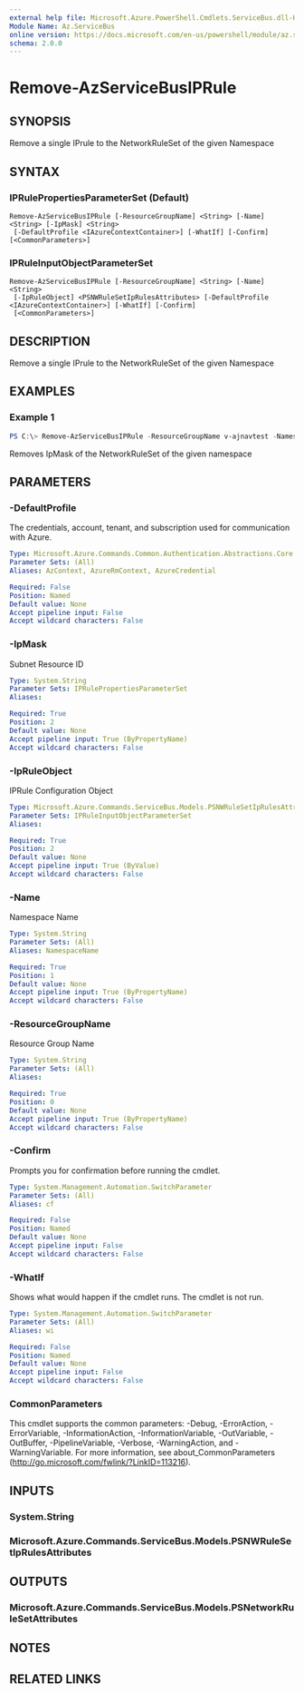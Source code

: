 ```yaml
---
external help file: Microsoft.Azure.PowerShell.Cmdlets.ServiceBus.dll-Help.xml
Module Name: Az.ServiceBus
online version: https://docs.microsoft.com/en-us/powershell/module/az.servicebus/remove-azservicebusiprule
schema: 2.0.0
---
```


# Remove-AzServiceBusIPRule

## SYNOPSIS
Remove a single IPrule to the NetworkRuleSet of the given Namespace

## SYNTAX

### IPRulePropertiesParameterSet (Default)
```
Remove-AzServiceBusIPRule [-ResourceGroupName] <String> [-Name] <String> [-IpMask] <String>
 [-DefaultProfile <IAzureContextContainer>] [-WhatIf] [-Confirm] [<CommonParameters>]
```

### IPRuleInputObjectParameterSet
```
Remove-AzServiceBusIPRule [-ResourceGroupName] <String> [-Name] <String>
 [-IpRuleObject] <PSNWRuleSetIpRulesAttributes> [-DefaultProfile <IAzureContextContainer>] [-WhatIf] [-Confirm]
 [<CommonParameters>]
```

## DESCRIPTION
Remove a single IPrule to the NetworkRuleSet of the given Namespace

## EXAMPLES

### Example 1
```powershell
PS C:\> Remove-AzServiceBusIPRule -ResourceGroupName v-ajnavtest -Namespace ServiceBus-Namespace1-2389 -IpMask "11.22.33.44"
```

Removes IpMask of the NetworkRuleSet of the given namespace

## PARAMETERS

### -DefaultProfile
The credentials, account, tenant, and subscription used for communication with Azure.

```yaml
Type: Microsoft.Azure.Commands.Common.Authentication.Abstractions.Core.IAzureContextContainer
Parameter Sets: (All)
Aliases: AzContext, AzureRmContext, AzureCredential

Required: False
Position: Named
Default value: None
Accept pipeline input: False
Accept wildcard characters: False
```

### -IpMask
Subnet Resource ID

```yaml
Type: System.String
Parameter Sets: IPRulePropertiesParameterSet
Aliases:

Required: True
Position: 2
Default value: None
Accept pipeline input: True (ByPropertyName)
Accept wildcard characters: False
```

### -IpRuleObject
IPRule Configuration Object

```yaml
Type: Microsoft.Azure.Commands.ServiceBus.Models.PSNWRuleSetIpRulesAttributes
Parameter Sets: IPRuleInputObjectParameterSet
Aliases:

Required: True
Position: 2
Default value: None
Accept pipeline input: True (ByValue)
Accept wildcard characters: False
```

### -Name
Namespace Name

```yaml
Type: System.String
Parameter Sets: (All)
Aliases: NamespaceName

Required: True
Position: 1
Default value: None
Accept pipeline input: True (ByPropertyName)
Accept wildcard characters: False
```

### -ResourceGroupName
Resource Group Name

```yaml
Type: System.String
Parameter Sets: (All)
Aliases:

Required: True
Position: 0
Default value: None
Accept pipeline input: True (ByPropertyName)
Accept wildcard characters: False
```

### -Confirm
Prompts you for confirmation before running the cmdlet.

```yaml
Type: System.Management.Automation.SwitchParameter
Parameter Sets: (All)
Aliases: cf

Required: False
Position: Named
Default value: None
Accept pipeline input: False
Accept wildcard characters: False
```

### -WhatIf
Shows what would happen if the cmdlet runs.
The cmdlet is not run.

```yaml
Type: System.Management.Automation.SwitchParameter
Parameter Sets: (All)
Aliases: wi

Required: False
Position: Named
Default value: None
Accept pipeline input: False
Accept wildcard characters: False
```

### CommonParameters
This cmdlet supports the common parameters: -Debug, -ErrorAction, -ErrorVariable, -InformationAction, -InformationVariable, -OutVariable, -OutBuffer, -PipelineVariable, -Verbose, -WarningAction, and -WarningVariable.
For more information, see about_CommonParameters (http://go.microsoft.com/fwlink/?LinkID=113216).

## INPUTS

### System.String

### Microsoft.Azure.Commands.ServiceBus.Models.PSNWRuleSetIpRulesAttributes

## OUTPUTS

### Microsoft.Azure.Commands.ServiceBus.Models.PSNetworkRuleSetAttributes

## NOTES

## RELATED LINKS
